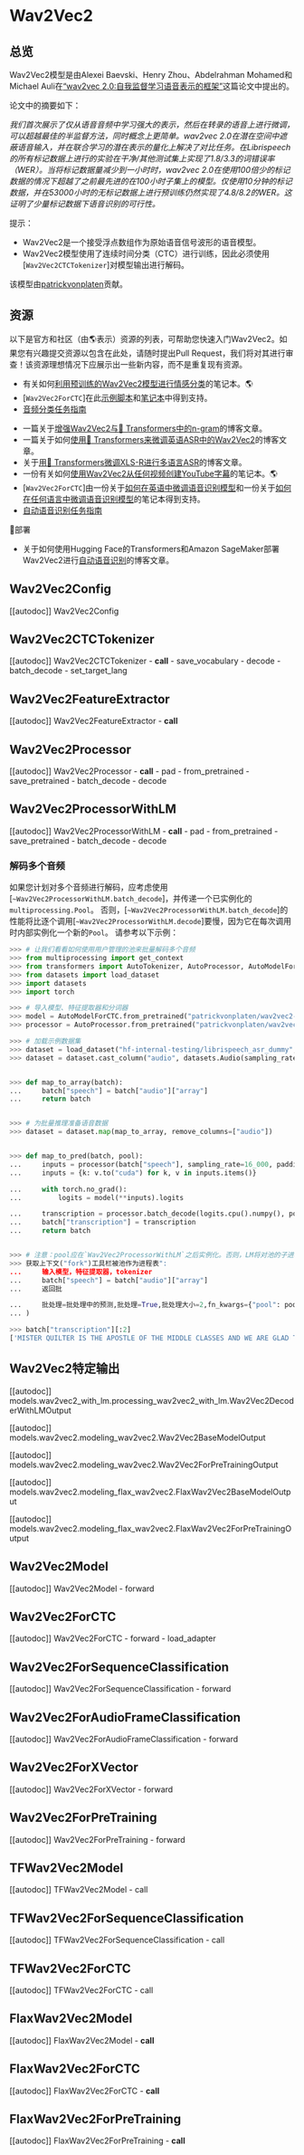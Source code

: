 <!--
版权所有2021年The HuggingFace团队。保留所有权利。

根据Apache许可证2.0版（"许可证"），除非符合许可证的规定，否则您不得使用此文件。您可以在以下链接处获得许可证的副本

http://www.apache.org/licenses/LICENSE-2.0

除非适用法律要求或书面同意，否则根据该许可证分发的软件以"原样"分发，不附带任何明示或暗示的担保或条件。请参阅该许可证以获取特定语言下的许可证限制。

⚠️请注意，此文件采用Markdown格式，但包含我们doc-builder（类似于MDX）的特定语法，可能无法在Markdown查看器中正确显示。

-->

# Wav2Vec2

## 总览

Wav2Vec2模型是由Alexei Baevski、Henry Zhou、Abdelrahman Mohamed和Michael Auli在[“wav2vec 2.0:自我监督学习语音表示的框架”](https://arxiv.org/abs/2006.11477)这篇论文中提出的。

论文中的摘要如下：

*我们首次展示了仅从语音音频中学习强大的表示，然后在转录的语音上进行微调，可以超越最佳的半监督方法，同时概念上更简单。wav2vec 2.0在潜在空间中遮蔽语音输入，并在联合学习的潜在表示的量化上解决了对比任务。在Librispeech的所有标记数据上进行的实验在干净/其他测试集上实现了1.8/3.3的词错误率（WER）。当将标记数据量减少到一小时时，wav2vec 2.0在使用100倍少的标记数据的情况下超越了之前最先进的在100小时子集上的模型。仅使用10分钟的标记数据，并在53000小时的无标记数据上进行预训练仍然实现了4.8/8.2的WER。这证明了少量标记数据下语音识别的可行性。*

提示：

- Wav2Vec2是一个接受浮点数组作为原始语音信号波形的语音模型。
- Wav2Vec2模型使用了连续时间分类（CTC）进行训练，因此必须使用[`Wav2Vec2CTCTokenizer`]对模型输出进行解码。

该模型由[patrickvonplaten](https://huggingface.co/patrickvonplaten)贡献。

## 资源

以下是官方和社区（由🌎表示）资源的列表，可帮助您快速入门Wav2Vec2。如果您有兴趣提交资源以包含在此处，请随时提出Pull Request，我们将对其进行审查！该资源理想情况下应展示出一些新内容，而不是重复现有资源。

<PipelineTag pipeline="audio-classification"/>

- 有关如何[利用预训练的Wav2Vec2模型进行情感分类](https://colab.research.google.com/github/m3hrdadfi/soxan/blob/main/notebooks/Emotion_recognition_in_Greek_speech_using_Wav2Vec2.ipynb)的笔记本。🌎
- [`Wav2Vec2ForCTC`]在此[示例脚本](https://github.com/huggingface/transformers/tree/main/examples/pytorch/audio-classification)和[笔记本](https://colab.research.google.com/github/huggingface/notebooks/blob/main/examples/audio_classification.ipynb)中得到支持。
- [音频分类任务指南](../tasks/audio_classification)

<PipelineTag pipeline="automatic-speech-recognition"/>

- 一篇关于[增强Wav2Vec2与🤗 Transformers中的n-gram](https://huggingface.co/blog/wav2vec2-with-ngram)的博客文章。
- 一篇关于如何[使用🤗 Transformers来微调英语ASR中的Wav2Vec2](https://huggingface.co/blog/fine-tune-wav2vec2-english)的博客文章。
- 关于[用🤗 Transformers微调XLS-R进行多语言ASR](https://huggingface.co/blog/fine-tune-xlsr-wav2vec2)的博客文章。
- 一份有关如何[使用Wav2Vec2从任何视频创建YouTube字幕](https://colab.research.google.com/github/Muennighoff/ytclipcc/blob/main/wav2vec_youtube_captions.ipynb)的笔记本。🌎
- [`Wav2Vec2ForCTC`]由一份关于[如何在英语中微调语音识别模型](https://colab.research.google.com/github/huggingface/notebooks/blob/main/examples/speech_recognition.ipynb)和一份关于[如何在任何语言中微调语音识别模型](https://colab.research.google.com/github/huggingface/notebooks/blob/main/examples/multi_lingual_speech_recognition.ipynb)的笔记本得到支持。
- [自动语音识别任务指南](../tasks/asr)

🚀部署

- 关于如何使用Hugging Face的Transformers和Amazon SageMaker部署Wav2Vec2进行[自动语音识别](https://www.philschmid.de/automatic-speech-recognition-sagemaker)的博客文章。

## Wav2Vec2Config

[[autodoc]] Wav2Vec2Config

## Wav2Vec2CTCTokenizer

[[autodoc]] Wav2Vec2CTCTokenizer
    - __call__
    - save_vocabulary
    - decode
    - batch_decode
    - set_target_lang

## Wav2Vec2FeatureExtractor

[[autodoc]] Wav2Vec2FeatureExtractor
    - __call__

## Wav2Vec2Processor

[[autodoc]] Wav2Vec2Processor
    - __call__
    - pad
    - from_pretrained
    - save_pretrained
    - batch_decode
    - decode

## Wav2Vec2ProcessorWithLM

[[autodoc]] Wav2Vec2ProcessorWithLM
    - __call__
    - pad
    - from_pretrained
    - save_pretrained
    - batch_decode
    - decode

### 解码多个音频

如果您计划对多个音频进行解码，应考虑使用[`~Wav2Vec2ProcessorWithLM.batch_decode`]，并传递一个已实例化的`multiprocessing.Pool`。
否则，[`~Wav2Vec2ProcessorWithLM.batch_decode`]的性能将比逐个调用[`~Wav2Vec2ProcessorWithLM.decode`]要慢，因为它在每次调用时内部实例化一个新的`Pool`。 请参考以下示例：

```python
>>> # 让我们看看如何使用用户管理的池来批量解码多个音频
>>> from multiprocessing import get_context
>>> from transformers import AutoTokenizer, AutoProcessor, AutoModelForCTC
>>> from datasets import load_dataset
>>> import datasets
>>> import torch

>>> # 导入模型、特征提取器和分词器
>>> model = AutoModelForCTC.from_pretrained("patrickvonplaten/wav2vec2-base-100h-with-lm").to("cuda")
>>> processor = AutoProcessor.from_pretrained("patrickvonplaten/wav2vec2-base-100h-with-lm")

>>> # 加载示例数据集
>>> dataset = load_dataset("hf-internal-testing/librispeech_asr_dummy", "clean", split="validation")
>>> dataset = dataset.cast_column("audio", datasets.Audio(sampling_rate=16_000))


>>> def map_to_array(batch):
...     batch["speech"] = batch["audio"]["array"]
...     return batch


>>> # 为批量推理准备语音数据
>>> dataset = dataset.map(map_to_array, remove_columns=["audio"])


>>> def map_to_pred(batch, pool):
...     inputs = processor(batch["speech"], sampling_rate=16_000, padding=True, return_tensors="pt")
...     inputs = {k: v.to("cuda") for k, v in inputs.items()}

...     with torch.no_grad():
...         logits = model(**inputs).logits

...     transcription = processor.batch_decode(logits.cpu().numpy(), pool).text
...     batch["transcription"] = transcription
...     return batch


>>> # 注意：pool应在`Wav2Vec2ProcessorWithLM`之后实例化。否则，LM将对池的子进程不可用
>>> 获取上下文("fork")工具栏被池作为进程表":
...     输入模型，特征提取器，tokenizer
...     batch["speech"] = batch["audio"]["array"]
...     返回批

...     批处理=批处理中的预测,批处理=True,批处理大小=2,fn_kwargs={"pool": pool},remove_columns=["speech"]
... )

>>> batch["transcription"][:2]
['MISTER QUILTER IS THE APOSTLE OF THE MIDDLE CLASSES AND WE ARE GLAD TO WELCOME HIS GOSPEL', "NOR IS MISTER COULTER'S MANNER LESS INTERESTING THAN HIS MATTER"]
```

## Wav2Vec2特定输出

[[autodoc]] models.wav2vec2_with_lm.processing_wav2vec2_with_lm.Wav2Vec2DecoderWithLMOutput

[[autodoc]] models.wav2vec2.modeling_wav2vec2.Wav2Vec2BaseModelOutput

[[autodoc]] models.wav2vec2.modeling_wav2vec2.Wav2Vec2ForPreTrainingOutput

[[autodoc]] models.wav2vec2.modeling_flax_wav2vec2.FlaxWav2Vec2BaseModelOutput

[[autodoc]] models.wav2vec2.modeling_flax_wav2vec2.FlaxWav2Vec2ForPreTrainingOutput

## Wav2Vec2Model

[[autodoc]] Wav2Vec2Model
    - forward

## Wav2Vec2ForCTC

[[autodoc]] Wav2Vec2ForCTC
    - forward
    - load_adapter

## Wav2Vec2ForSequenceClassification

[[autodoc]] Wav2Vec2ForSequenceClassification
    - forward

## Wav2Vec2ForAudioFrameClassification

[[autodoc]] Wav2Vec2ForAudioFrameClassification
    - forward

## Wav2Vec2ForXVector

[[autodoc]] Wav2Vec2ForXVector
    - forward

## Wav2Vec2ForPreTraining

[[autodoc]] Wav2Vec2ForPreTraining
    - forward

## TFWav2Vec2Model

[[autodoc]] TFWav2Vec2Model
    - call

## TFWav2Vec2ForSequenceClassification

[[autodoc]] TFWav2Vec2ForSequenceClassification
    - call

## TFWav2Vec2ForCTC

[[autodoc]] TFWav2Vec2ForCTC
    - call

## FlaxWav2Vec2Model

[[autodoc]] FlaxWav2Vec2Model
    - __call__

## FlaxWav2Vec2ForCTC

[[autodoc]] FlaxWav2Vec2ForCTC
    - __call__

## FlaxWav2Vec2ForPreTraining

[[autodoc]] FlaxWav2Vec2ForPreTraining
    - __call__
